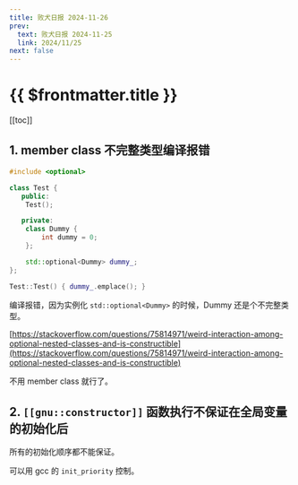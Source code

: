 ```yaml
---
title: 败犬日报 2024-11-26
prev:
  text: 败犬日报 2024-11-25
  link: 2024/11/25
next: false
---
```


# {{ $frontmatter.title }}

[[toc]]

## 1. member class 不完整类型编译报错

```cpp
#include <optional>

class Test {
   public:
    Test();

   private:
    class Dummy {
        int dummy = 0;
    };

    std::optional<Dummy> dummy_;
};

Test::Test() { dummy_.emplace(); }
```

编译报错，因为实例化 `std::optional<Dummy>` 的时候，Dummy 还是个不完整类型。

[https://stackoverflow.com/questions/75814971/weird-interaction-among-optional-nested-classes-and-is-constructible](https://stackoverflow.com/questions/75814971/weird-interaction-among-optional-nested-classes-and-is-constructible)

不用 member class 就行了。

## 2. `[[gnu::constructor]]` 函数执行不保证在全局变量的初始化后

所有的初始化顺序都不能保证。

可以用 gcc 的 `init_priority` 控制。
